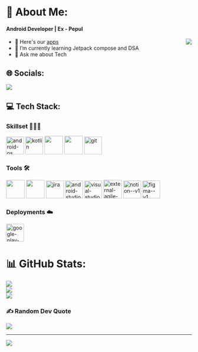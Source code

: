 # 💫 About Me:

#### Android Developer | Ex - Pepul

<img  align="right" src="https://media.giphy.com/media/iIqmM5tTjmpOB9mpbn/giphy.gif" />

- 🔭 Here's our [apps](https://play.google.com/store/apps/dev?id=5708018631480693209)
- 🌱 I’m currently learning Jetpack compose and DSA
- 💬 Ask me about Tech

## 🌐 Socials:
[<img src="https://img.shields.io/badge/LinkedIn-0077B5?style=for-the-badge&logo=linkedin&logoColor=white" />](https://linkedin.com/in/mohanasundharam-b-jp) 

## 💻 Tech Stack:

### Skillset 👨🏻‍💻
<img width="48" height="48" src="https://img.icons8.com/color/48/android-os.png" alt="android-os"/> <img width="48" height="48" src="https://img.icons8.com/color/48/kotlin.png" alt="kotlin"/> <img  height="50"  width="50"  src="https://img.icons8.com/color/48/000000/java-coffee-cup-logo.png"  /> <img  height="50"  width="50"  src="https://img.icons8.com/color/48/000000/c-programming.png"  /> <img width="48" height="48" src="https://img.icons8.com/color/48/git.png" alt="git"/>
  
### Tools 🛠️
  <img  height="50"  width="50"  src="https://img.icons8.com/color/48/000000/google-firebase-console.png"/> <img  height="50"  width="50"  src="https://img.icons8.com/color/48/000000/mysql-logo.png"/> <img width="48" height="48" src="https://img.icons8.com/color/48/jira.png" alt="jira"/> <img width="48" height="48" src="https://img.icons8.com/fluency/48/android-studio--v3.png" alt="android-studio--v3"/> <img width="48" height="48" src="https://img.icons8.com/color/48/visual-studio-code-2019.png" alt="visual-studio-code-2019"/> <img width="50" height="50" src="https://img.icons8.com/external-flatart-icons-flat-flatarticons/64/external-agile-web-design-and-development-flatart-icons-flat-flatarticons.png" alt="external-agile-web-design-and-development-flatart-icons-flat-flatarticons"/> <img width="48" height="48" src="https://img.icons8.com/color/48/notion--v1.png" alt="notion--v1"/> <img width="48" height="48" src="https://img.icons8.com/color/48/figma--v1.png" alt="figma--v1"/>

### Deployments ☁️
<img width="48" height="48" src="https://img.icons8.com/fluency/48/google-play-store-new.png" alt="google-play-store-new"/>

# 📊 GitHub Stats:
![](https://github-readme-stats.vercel.app/api?username=MohanJPOfficial&theme=blueberry&hide_border=false&include_all_commits=true&count_private=true)<br/>
![](https://github-readme-streak-stats.herokuapp.com/?user=MohanJPOfficial&theme=blueberry&hide_border=false)<br/>
![](https://github-readme-stats.vercel.app/api/top-langs/?username=MohanJPOfficial&theme=blueberry&hide_border=false&include_all_commits=true&count_private=true&layout=compact)

### ✍️ Random Dev Quote
![](https://quotes-github-readme.vercel.app/api?type=horizontal&theme=dark)

---
[![](https://visitcount.itsvg.in/api?id=MohanJPOfficial&icon=4&color=3)](https://visitcount.itsvg.in)

<!-- Proudly created with GPRM ( https://gprm.itsvg.in ) -->

